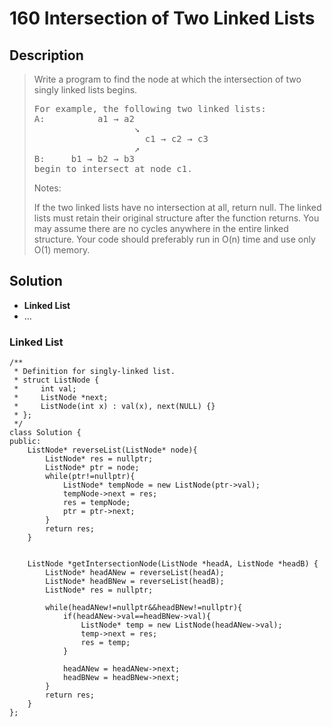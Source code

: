 # 160 Intersection of Two Linked Lists

## Description
> Write a program to find the node at which the intersection of two singly 
> linked lists begins.
> 
> <pre>
> For example, the following two linked lists:
> A:          a1 → a2
>                    ↘
>                      c1 → c2 → c3
>                    ↗            
> B:     b1 → b2 → b3
> begin to intersect at node c1.
> </pre>
> 
> Notes:
> 
> If the two linked lists have no intersection at all, return null.
> The linked lists must retain their original structure after the function 
> returns.
> You may assume there are no cycles anywhere in the entire linked structure.
> Your code should preferably run in O(n) time and use only O(1) memory.
> 


## Solution
- **Linked List**
- ...


### Linked List
```
/**
 * Definition for singly-linked list.
 * struct ListNode {
 *     int val;
 *     ListNode *next;
 *     ListNode(int x) : val(x), next(NULL) {}
 * };
 */
class Solution {
public:
    ListNode* reverseList(ListNode* node){
        ListNode* res = nullptr;
        ListNode* ptr = node;
        while(ptr!=nullptr){
            ListNode* tempNode = new ListNode(ptr->val);
            tempNode->next = res;
            res = tempNode;
            ptr = ptr->next;
        }
        return res;
    }
    
    
    ListNode *getIntersectionNode(ListNode *headA, ListNode *headB) {
        ListNode* headANew = reverseList(headA);
        ListNode* headBNew = reverseList(headB);
        ListNode* res = nullptr;
        
        while(headANew!=nullptr&&headBNew!=nullptr){
            if(headANew->val==headBNew->val){
                ListNode* temp = new ListNode(headANew->val);
                temp->next = res;
                res = temp;
            }
            
            headANew = headANew->next;
            headBNew = headBNew->next;
        }
        return res;
    }
};
```
